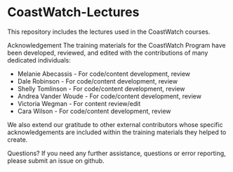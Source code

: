 # CoastWatch-Lectures
This repository includes the lectures used in the CoastWatch courses.  

Acknowledgement
The training materials for the CoastWatch Program have been developed, reviewed, and edited with the contributions of many dedicated individuals:

* Melanie Abecassis - For code/content development, review
* Dale Robinson - For code/content development, review
* Shelly Tomlinson - For code/content development, review
* Andrea Vander Woude - For code/content development, review
* Victoria Wegman - For content review/edit
* Cara Wilson - For code/content development, review

We also extend our gratitude to other external contributors whose specific acknowledgements are included within the training materials they helped to create.

Questions?
If you need any further assistance, questions or error reporting, please submit an issue on github.
